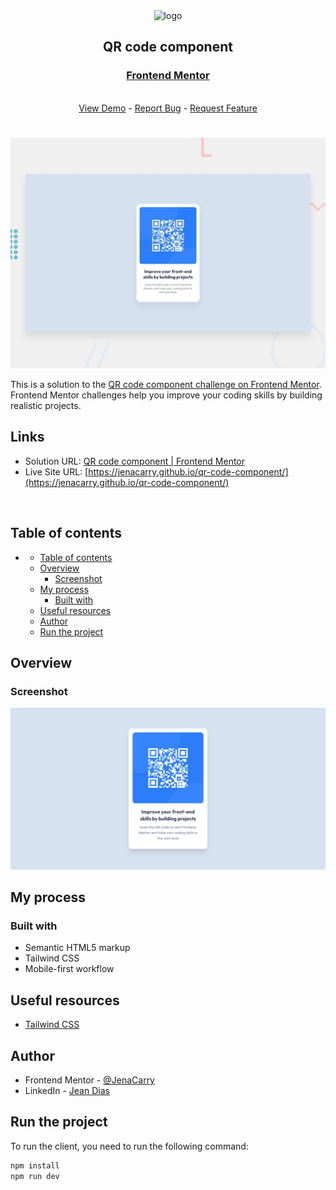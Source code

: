 <div align="center">

  <img src="https://www.frontendmentor.io/static/images/logo-mobile.svg" alt="logo" width="60" height="auto">

  <h2>QR code component</h2>

  <h3>
    <a href="https://www.frontendmentor.io/solutions/css-grid-9FwhLtRMFF">
      <strong>Frontend Mentor</strong>
    </a>
  </h3>

  <br>

  <div align="center">
    <a href="https://jenacarry.github.io/qr-code-component/">View Demo</a>
    -
    <a href="https://github.com/JenaCarry/qr-code-component/issues">Report Bug</a>
    -
    <a href="https://github.com/JenaCarry/qr-code-component/pulls">Request Feature</a>
  </div>

</div>

#

<div align="center">

  ![](./assets/images/desktop-preview.jpg)

</div>

This is a solution to the [QR code component challenge on Frontend Mentor](https://www.frontendmentor.io/challenges/qr-code-component-iux_sIO_H). Frontend Mentor challenges help you improve your coding skills by building realistic projects.

<h2>Links</h2>

- Solution URL: [QR code component | Frontend Mentor](https://www.frontendmentor.io/solutions/css-grid-9FwhLtRMFF)
- Live Site URL: [https://jenacarry.github.io/qr-code-component/](https://jenacarry.github.io/qr-code-component/)

<br>

## Table of contents

- [](#)
  - [Table of contents](#table-of-contents)
  - [Overview](#overview)
    - [Screenshot](#screenshot)
  - [My process](#my-process)
    - [Built with](#built-with)
  - [Useful resources](#useful-resources)
  - [Author](#author)
  - [Run the project](#run-the-project)

## Overview

### Screenshot

![](./assets/images/screenshot.png)

## My process

### Built with

- Semantic HTML5 markup
- Tailwind CSS
- Mobile-first workflow

## Useful resources

- [Tailwind CSS](https://tailwindcss.com/)

## Author

- Frontend Mentor - [@JenaCarry](https://www.frontendmentor.io/profile/JenaCarry)
- LinkedIn - [Jean Dias](https://www.linkedin.com/in/jean-dias-0900a1260/)

## Run the project

To run the client, you need to run the following command:

```bash
npm install
npm run dev
```